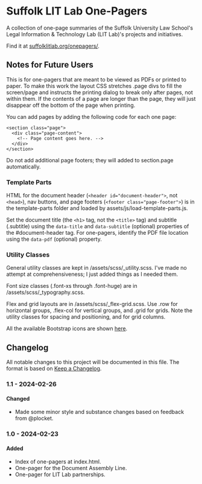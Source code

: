 # Suffolk LIT Lab One-Pagers

A collection of one-page summaries of the Suffolk University Law School's Legal Information & Technology Lab (LIT Lab)'s projects and initiatives.

Find it at [suffolklitlab.org/onepagers/](https://suffolklitlab.org/onepagers/).


## Notes for Future Users

This is for one-pagers that are meant to be viewed as PDFs or printed to paper. To make this work the layout CSS stretches .page divs to fill the screen/page and instructs the printing dialog to break only after pages, not within them. If the contents of a page are longer than the page, they will just disappear off the bottom of the page when printing.

You can add pages by adding the following code for each one page:

```
<section class="page">
  <div class="page-content">
    <!-- Page content goes here. -->
  </div>
</section>
```

Do not add additional page footers; they will added to section.page automatically.

### Template Parts

HTML for the document header (`<header id="document-header">`, not `<head>`), nav buttons, and page footers (`<footer class="page-footer">`) is in the template-parts folder and loaded by assets/js/load-template-parts.js.

Set the document title (the `<h1>` tag, not the `<title>` tag) and subtitle (.subtitle) using the `data-title` and `data-subtitle` (optional) properties of the #document-header tag. For one-pagers, identify the PDF file location using the `data-pdf` (optional) property.

### Utility Classes

General utility classes are kept in /assets/scss/_utility.scss. I've made no attempt at comprehensiveness; I just added things as I needed them.

Font size classes (.font-xs through .font-huge) are in /assets/scss/_typography.scss.

Flex and grid layouts are in /assets/scss/_flex-grid.scss. Use .row for horizontal groups, .flex-col for vertical groups, and .grid for grids. Note the utility classes for spacing and positioning, and for grid columns.

All the available Bootstrap icons are shown [here](https://icons.getbootstrap.com/).


## Changelog

All notable changes to this project will be documented in this file. The format
is based on [Keep a Changelog](https://keepachangelog.com/en/1.0.0/).

### 1.1 - 2024-02-26

#### Changed
- Made some minor style and substance changes based on feedback from @plocket.


### 1.0 - 2024-02-23

#### Added
- Index of one-pagers at index.html.
- One-pager for the Document Assembly Line.
- One-pager for LIT Lab partnerships.
